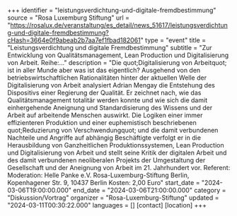 +++
identifier = "leistungsverdichtung-und-digitale-fremdbestimmung"
source = "Rosa Luxemburg Stiftung"
url = "https://rosalux.de/veranstaltung/es_detail/news_51617/leistungsverdichtung-und-digitale-fremdbestimmung?cHash=3664e0f9abeab2b7aa7ef1fbad182061"
type = "event"
title = "Leistungsverdichtung und digitale Fremdbestimmung"
subtitle = "Zur Entwicklung von Qualitätsmanagement, Lean Production und Digitalisierung von Arbeit.  Reihe:…"
description = "Die quot;Digitalisierung von Arbeitquot; ist in aller Munde  aber was ist das eigentlich? Ausgehend von den betriebswirtschaftlichen Rationalitäten hinter der aktuellen Welle der Digitalisierung von Arbeit analysiert Adrian Mengay die Entstehung des Dispositivs einer Regierung der Qualität. Er zeichnet nach, wie das Qualitätsmanagement totalitär werden konnte und wie sich die damit einhergehende Aneignung und Standardisierung des Wissens und der Arbeit auf arbeitende Menschen auswirkt. Die Logiken einer immer effizienteren Produktion und einer euphemistisch beschriebenen quot;Reduzierung von Verschwendungquot; und die damit verbundenen Nachteile und Angriffe auf abhängig Beschäftigte verfolgt er in die Herausbildung von Ganzheitlichen Produktionssystemen, Lean Production und Digitalisierung von Arbeit und stellt seine Kritik der digitalen Arbeit und des damit verbundenen neoliberalen Projekts der Umgestaltung der Gesellschaft und der Aneignung von Arbeit im 21. Jahrhundert vor.
Referent: 
Moderation: 
Helle Panke e.V.  Rosa-Luxemburg-Stiftung Berlin, Kopenhagener Str. 9, 10437 Berlin
Kosten: 2,00 Euro"
start_date = "2024-03-06T19:00:00.000"
end_date = "2024-03-06T21:00:00.000"
category = "Diskussion/Vortrag"
organizer = "Rosa-Luxemburg-Stiftung"
updated = "2024-03-11T00:30:22.000"
languages = []
[contact]
[location]
+++